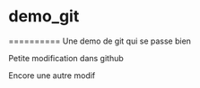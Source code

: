 # demo_git
==========
Une demo de git qui se passe bien

Petite modification dans github

Encore une autre modif